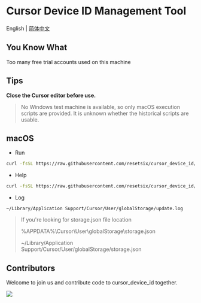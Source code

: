 # Cursor Device ID Management Tool

English | [简体中文](README_ZH.md)

## You Know What

Too many free trial accounts used on this machine

## Tips

**Close the Cursor editor before use.**

> No Windows test machine is available, so only macOS execution scripts are provided. It is unknown whether the historical scripts are usable.

## macOS

- Run

```bash
curl -fsSL https://raw.githubusercontent.com/resetsix/cursor_device_id/refs/heads/main/device_id_mac.sh | bash
```

- Help

```bash
curl -fsSL https://raw.githubusercontent.com/resetsix/cursor_device_id/refs/heads/main/device_id_mac.sh | bash -s -- --help
```

- Log

`~/Library/Application Support/Cursor/User/globalStorage/update.log`

> If you're looking for storage.json file location
>
> %APPDATA%\Cursor\User\globalStorage\storage.json
>
> ~/Library/Application Support/Cursor/User/globalStorage/storage.json

## Contributors

Welcome to join us and contribute code to cursor_device_id together.

<a href="https://github.com/resetsix/cursor_device_id/graphs/contributors">
   <img src="https://contrib.rocks/image?repo=resetsix/cursor_device_id" />
</a>
